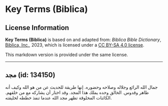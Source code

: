 # Key Terms (Biblica)

## License Information

**Key Terms (Biblica)** is based on and adapted from: _Biblica Bible Dictionary_, [Biblica, Inc.](https://www.biblica.com/), 2023, which is licensed under a [CC BY-SA 4.0 license](https://creativecommons.org/licenses/by-sa/4.0/legalcode.en).

This markdown version is provided under the same license.



--------------------------------

## مجد (id: 134150)

جمال الله الرائع وجلاله وصلاحه وحضوره. إنها طريقة للحديث عن من هو الله وكيف أنه طاهر وقدوس. الخالق وحده يملك هذا المجد. وقد اختار أن يشاركه مع من خلقهم. الكائنات المخلوقة تظهر مجد الله عندما تنفذ خططه لخليقته.


